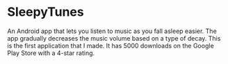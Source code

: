 # SleepyTunes
An Android app that lets you listen to music as you fall asleep easier. The app gradually decreases the music volume based on a type of decay. This is the first application that I made. It has 5000 downloads on the Google Play Store with a 4-star rating.
